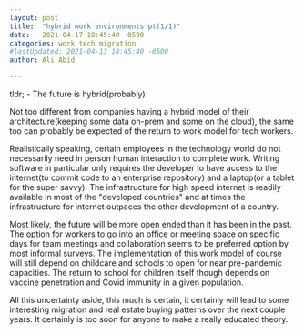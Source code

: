 ```yaml
---
layout: post
title:  "hybrid work environments pt(1/1)"
date:   2021-04-17 18:45:40 -0500
categories: work tech migration
#lastUpdated: 2021-04-13 18:45:40 -0500
author: Ali Abid

---
```


tldr; - The future is hybrid(probably)
<!-- excerpt-end -->

Not too different from companies having a hybrid model of their architecture(keeping some data on-prem and some on the cloud), the same too can probably be expected of the return to work model for tech workers.  

Realistically speaking, certain employees in the technology world do not necessarily need in person human interaction to complete work.  Writing software in particular only requires the developer to have access to the internet(to commit code to an enterprise repository) and a laptop(or a tablet for the super savvy).  The infrastructure for high speed internet is readily available in most of the "developed countries" and at times the infrastructure for internet outpaces the other development of a country.

Most likely, the future will be more open ended than it has been in the past.  The option for workers to go into an office or meeting space on specific days for team meetings and collaboration seems to be preferred option by most informal surveys.  The implementation of this work model of course will still depend on childcare and schools to open for near pre-pandemic capacities.  The return to school for children itself though depends on vaccine penetration and Covid immunity in a given population.

All this uncertainty aside, this much is certain, it certainly will lead to some interesting migration and real estate buying patterns over the next couple years.  It certainly is too soon for anyone to make a really educated theory.


